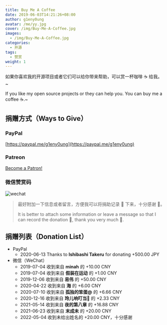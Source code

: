 ```yaml
---
title: Buy Me A Coffee
date: 2019-06-03T14:21:26+08:00
author: g1eny0ung
avatar: /me/yy.jpg
cover: /img/Buy-Me-A-Coffee.jpg
images:
  - /img/Buy-Me-A-Coffee.jpg
categories:
  - 开源
tags:
  - 赞赏
weight: 1
---
```


如果你喜欢我的开源项目或者它们可以给你带来帮助，可以赏一杯咖啡 ☕ 给我。~

If you like my open source projects or they can help you. You can buy me a coffee ☕.~

<!--more-->

## 捐赠方式（Ways to Give）

### PayPal

[https://paypal.me/g1eny0ung](https://paypal.me/g1eny0ung)

### Patreon

<a href="https://www.patreon.com/bePatron?u=42327574" data-patreon-widget-type="become-patron-button">Become a Patron!</a><script async src="https://c6.patreon.com/becomePatronButton.bundle.js"></script>

### 微信赞赏码

<p><img class="ui large image" src="/me/微信赞赏码.jpeg" alt="wechat" /></p>

> 最好附加一下信息或者留言，方便我可以将捐助记录 📝 下来，十分感谢 🙏。
>
> It is better to attach some information or leave a message so that I can record the donation 📝, thank you very much 🙏.

## 捐赠列表（Donation List）

- PayPal
  - 2020-06-13 Thanks to **Ishibashi Takeru** for donating +500.00 JPY
- 微信（WeChat）
  - 2019-07-04 收到来自 **minah** 的 +10.00 CNY
  - 2019-07-04 收到来自 **假装在运动** 的 +1.00 CNY
  - 2019-12-06 收到来自 **易伟** 的 +50.00 CNY
  - 2020-04-22 收到来自 **海** 的 +6.00 CNY
  - 2020-07-10 收到来自 **孤独的笨蛋@** 的 +6.66 CNY
  - 2020-12-16 收到来自 **玲儿响叮当:wind_chime:** 的 +2.33 CNY
  - 2021-05-14 收到来自 **夜的第八章** 的 +16.88 CNY
  - 2021-06-23 收到来自 **末成未** 的 +20.00 CNY
  - 2022-05-04 收到未给出姓名的 +20.00 CNY，十分感谢
